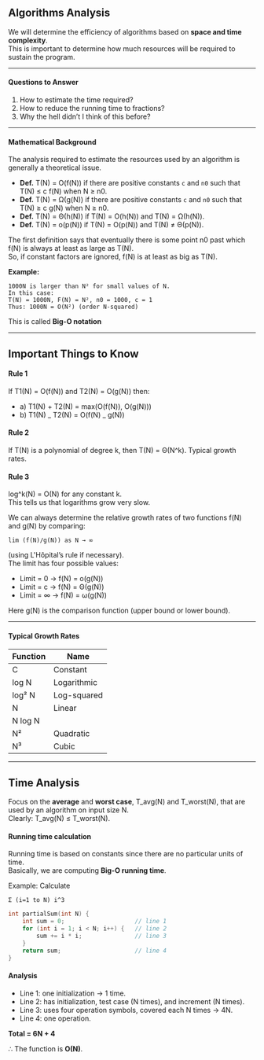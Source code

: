 ## Algorithms Analysis

We will determine the efficiency of algorithms based on **space and time complexity**.  
This is important to determine how much resources will be required to sustain the program.

---

#### Questions to Answer

1. How to estimate the time required?
2. How to reduce the running time to fractions?
3. Why the hell didn’t I think of this before?

---

#### Mathematical Background

The analysis required to estimate the resources used by an algorithm is generally a theoretical issue.

- **Def.** T(N) = O(f(N)) if there are positive constants `c` and `n0` such that T(N) ≤ c f(N) when N ≥ n0.
- **Def.** T(N) = Ω(g(N)) if there are positive constants `c` and `n0` such that T(N) ≥ c g(N) when N ≥ n0.
- **Def.** T(N) = Θ(h(N)) if T(N) = O(h(N)) and T(N) = Ω(h(N)).
- **Def.** T(N) = o(p(N)) if T(N) = O(p(N)) and T(N) ≠ Θ(p(N)).

The first definition says that eventually there is some point n0 past which f(N) is always at least as large as T(N).  
So, if constant factors are ignored, f(N) is at least as big as T(N).

**Example:**

```
1000N is larger than N² for small values of N.
In this case:
T(N) = 1000N, F(N) = N², n0 = 1000, c = 1
Thus: 1000N = O(N²) (order N-squared)
```

This is called **Big-O notation**

---

## Important Things to Know

#### Rule 1

If T1(N) = O(f(N)) and T2(N) = O(g(N)) then:

- a) T1(N) + T2(N) = max(O(f(N)), O(g(N)))
- b) T1(N) _ T2(N) = O(f(N) _ g(N))

#### Rule 2

If T(N) is a polynomial of degree k, then T(N) = Θ(N^k). Typical growth rates.

#### Rule 3

log^k(N) = O(N) for any constant k.  
This tells us that logarithms grow very slow.

We can always determine the relative growth rates of two functions f(N) and g(N) by comparing:

```
lim (f(N)/g(N)) as N → ∞
```

(using L'Hôpital’s rule if necessary).  
The limit has four possible values:

- Limit = 0 → f(N) = o(g(N))
- Limit = c → f(N) = Θ(g(N))
- Limit = ∞ → f(N) = ω(g(N))

Here g(N) is the comparison function (upper bound or lower bound).

---

#### Typical Growth Rates

| Function | Name        |
| -------- | ----------- |
| C        | Constant    |
| log N    | Logarithmic |
| log² N   | Log-squared |
| N        | Linear      |
| N log N  |             |
| N²       | Quadratic   |
| N³       | Cubic       |

---

## Time Analysis

Focus on the **average** and **worst case**, T_avg(N) and T_worst(N), that are used by an algorithm on input size N.  
Clearly: T_avg(N) ≤ T_worst(N).

#### Running time calculation

Running time is based on constants since there are no particular units of time.  
Basically, we are computing **Big-O running time**.

Example: Calculate

```
Σ (i=1 to N) i^3
```

```cpp
int partialSum(int N) {
    int sum = 0;                    // line 1
    for (int i = 1; i < N; i++) {   // line 2
        sum += i * i;               // line 3
    }
    return sum;                     // line 4
}
```

#### Analysis

- Line 1: one initialization → 1 time.
- Line 2: has initialization, test case (N times), and increment (N times).
- Line 3: uses four operation symbols, covered each N times → 4N.
- Line 4: one operation.

**Total = 6N + 4**

∴ The function is **O(N)**.
